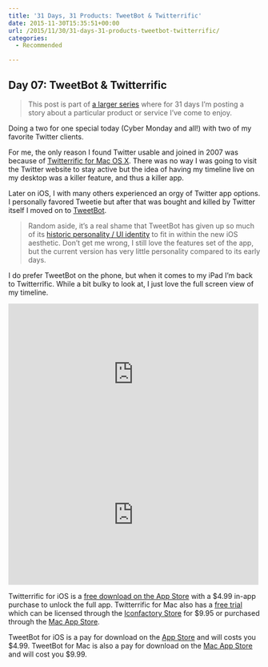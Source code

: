 ```yaml
---
title: '31 Days, 31 Products: TweetBot & Twitterrific'
date: 2015-11-30T15:35:51+00:00
url: /2015/11/30/31-days-31-products-tweetbot-twitterrific/
categories:
  - Recommended

---
```

## Day 07: TweetBot & Twitterrific

> This post is part of [a larger series][1] where for 31 days I&#8217;m posting a story about a particular product or service I&#8217;ve come to enjoy.

Doing a two for one special today (Cyber Monday and all!) with two of my favorite Twitter clients.

For me, the only reason I found Twitter usable and joined in 2007 was because of [Twitterrific for Mac OS X][2]. There was no way I was going to visit the Twitter website to stay active but the idea of having my timeline live on my desktop was a killer feature, and thus a killer app.

Later on iOS, I with many others experienced an orgy of Twitter app options. I personally favored Tweetie but after that was bought and killed by Twitter itself I moved on to [TweetBot][3].

> Random aside, it&#8217;s a real shame that TweetBot has given up so much of its [historic personality / UI identity][4] to fit in within the new iOS aesthetic. Don&#8217;t get me wrong, I still love the features set of the app, but the current version has very little personality compared to its early days.

I do prefer TweetBot on the phone, but when it comes to my iPad I&#8217;m back to Twitterrific. While a bit bulky to look at, I just love the full screen view of my timeline.

<iframe src="https://player.vimeo.com/video/77626913" width="500" height="281" frameborder="0" webkitallowfullscreen mozallowfullscreen allowfullscreen></iframe>

<iframe src="https://player.vimeo.com/video/117635973" width="500" height="281" frameborder="0" webkitallowfullscreen mozallowfullscreen allowfullscreen></iframe>

Twitterrific for iOS is a [free download on the App Store][5] with a $4.99 in-app purchase to unlock the full app. Twitterrific for Mac also has a [free trial][6] which can be licensed through the [Iconfactory Store][7] for $9.95 or purchased through the [Mac App Store][8].

TweetBot for iOS is a pay for download on the [App Store][9] and will costs you $4.99. TweetBot for Mac is also a pay for download on the [Mac App Store][10] and will cost you $9.99.

 [1]: http://mikezornek.com/2015/11/24/31-days-31-products-launch-post/
 [2]: http://twitterrific.com/mac
 [3]: http://tapbots.com/tweetbot/
 [4]: https://vimeo.com/77600251
 [5]: https://itunes.apple.com/us/app/twitterrific-5-for-twitter/id580311103?mt=8&uo=4&at=10l4G7&ct=TWITTERRIFIC_SITE_IOS
 [6]: http://iconfactory.com/assets/software/twitterrific/Twitterrific-4.5.1.zip
 [7]: https://iconfactory.com/store/order/twitterrific
 [8]: https://itunes.apple.com/us/app/twitterrific-for-twitter/id414957465?mt=12&uo=4&at=10l4G7&ct=TWITTERRIFIC_SITE_MAC
 [9]: https://itunes.apple.com/us/app/tweetbot-4-for-twitter/id1018355599?ls=1&mt=8&at=11l4Hu
 [10]: https://itunes.apple.com/us/app/tweetbot-for-twitter/id557168941?mt=12&at=11l4Hu